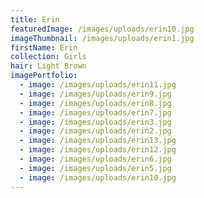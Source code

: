 ```yaml
---
title: Erin
featuredImage: /images/uploads/erin10.jpg
imageThumbnail: /images/uploads/erin1.jpg
firstName: Erin
collection: Girls
hair: Light Brown
imagePortfolio:
  - image: /images/uploads/erin11.jpg
  - image: /images/uploads/erin9.jpg
  - image: /images/uploads/erin8.jpg
  - image: /images/uploads/erin7.jpg
  - image: /images/uploads/erin3.jpg
  - image: /images/uploads/erin2.jpg
  - image: /images/uploads/erin13.jpg
  - image: /images/uploads/erin12.jpg
  - image: /images/uploads/erin6.jpg
  - image: /images/uploads/erin5.jpg
  - image: /images/uploads/erin10.jpg
---
```


